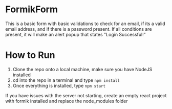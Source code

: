 # FormikForm
This is a basic form with basic validations to check for an email, if its a valid email address, and if there is a password present. If all conditions are present, it will make an alert popup that states "Login Successful!"

# How to Run
1. Clone the repo onto a local machine, make sure you have NodeJS installed
2. cd into the repo in a terminal and type `npm install`
3. Once everything is installed, type `npm start`

If you have issues with the server not starting, create an empty react project with formik installed and replace the node_modules folder